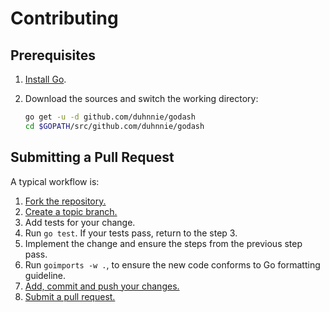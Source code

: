 # Contributing

## Prerequisites

1. [Install Go][go-install].
2. Download the sources and switch the working directory:

    ```bash
    go get -u -d github.com/duhnnie/godash
    cd $GOPATH/src/github.com/duhnnie/godash
    ```

## Submitting a Pull Request

A typical workflow is:

1. [Fork the repository.][fork]
2. [Create a topic branch.][branch]
3. Add tests for your change.
4. Run `go test`. If your tests pass, return to the step 3.
5. Implement the change and ensure the steps from the previous step pass.
6. Run `goimports -w .`, to ensure the new code conforms to Go formatting guideline.
7. [Add, commit and push your changes.][git-help]
8. [Submit a pull request.][pull-req]

[go-install]: https://golang.org/doc/install
[fork]: https://docs.github.com/en/pull-requests/collaborating-with-pull-requests/working-with-forks/fork-a-repo
[branch]: https://docs.github.com/en/pull-requests/collaborating-with-pull-requests/proposing-changes-to-your-work-with-pull-requests/about-branches 
[git-help]: https://docs.github.com/en
[pull-req]: https://docs.github.com/en/pull-requests/collaborating-with-pull-requests/proposing-changes-to-your-work-with-pull-requests/about-pull-requests
